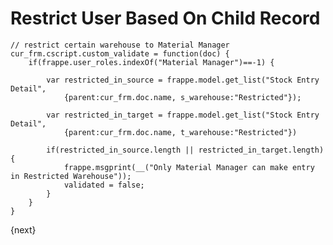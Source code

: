 <!-- add-breadcrumbs -->
# Restrict User Based On Child Record


    // restrict certain warehouse to Material Manager
    cur_frm.cscript.custom_validate = function(doc) {
        if(frappe.user_roles.indexOf("Material Manager")==-1) {

            var restricted_in_source = frappe.model.get_list("Stock Entry Detail",
                {parent:cur_frm.doc.name, s_warehouse:"Restricted"});

            var restricted_in_target = frappe.model.get_list("Stock Entry Detail",
                {parent:cur_frm.doc.name, t_warehouse:"Restricted"})

            if(restricted_in_source.length || restricted_in_target.length) {
                frappe.msgprint(__("Only Material Manager can make entry in Restricted Warehouse"));
                validated = false;
            }
        }
    }


{next}
